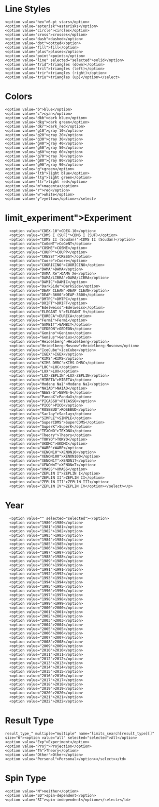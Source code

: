 # Line Styles

    <option value="hex">6-pt stars</option>
    <option value="asterisk">asterisks</option>
    <option value="circle">circles</option>
    <option value="cross">crosses</option>
    <option value="dash">dashed</option>
    <option value="dot">dotted</option>
    <option value="fill">fill</option>
    <option value="plus">pluses</option>
    <option value="point">points</option>
    <option value="line" selected="selected">solid</option>
    <option value="trid">triangles (down)</option>
    <option value="tril">triangles (left)</option>
    <option value="trir">triangles (right)</option>
    <option value="triu">triangles (up)</option></select>

# Colors

    <option value="b">blue</option>
    <option value="c">cyan</option>
    <option value="dkb">dark blue</option>
    <option value="dkg">dark green</option>
    <option value="dkr">dark_red</option>
    <option value="g10">gray 10</option>
    <option value="g20">gray 20</option>
    <option value="g30">gray 30</option>
    <option value="g40">gray 40</option>
    <option value="g50">gray 50</option>
    <option value="g60">gray 60</option>
    <option value="g70">gray 70</option>
    <option value="g80">gray 80</option>
    <option value="g90">gray 90</option>
    <option value="g">green</option>
    <option value="ltb">light blue</option>
    <option value="ltg">light green</option>
    <option value="ltr">light red</option>
    <option value="m">magenta</option>
    <option value="r">red</option>
    <option value="w">white</option>
    <option value="y">yellow</option></select>
    
# limit_experiment">Experiment</label>
      <option value="CDEX-10">CDEX-10</option>
      <option value="CDMS I (SUF)">CDMS I (SUF)</option>
      <option value="CDMS II (Soudan)">CDMS II (Soudan)</option>
      <option value="CoGeNT">CoGeNT</option>
      <option value="COSME">COSME</option>
      <option value="COUPP">COUPP</option>
      <option value="CRESST">CRESST</option>
      <option value="Cuore">Cuore</option>
      <option value="CUORICINO">CUORICINO</option>
      <option value="DAMA">DAMA</option>
      <option value="DAMA Xe">DAMA Xe</option>
      <option value="DAMA/LIBRA">DAMA/LIBRA</option>
      <option value="DAMIC">DAMIC</option>
      <option value="DarkSide">DarkSide</option>
      <option value="DEAP CLEAN">DEAP CLEAN</option>
      <option value="DEAP-3600">DEAP-3600</option>
      <option value="DMTPC">DMTPC</option>
      <option value="DRIFT">DRIFT</option>
      <option value="Edelweiss">Edelweiss</option>
      <option value="ELEGANT V">ELEGANT V</option>
      <option value="EURECA">EURECA</option>
      <option value="Fermi">Fermi</option>
      <option value="GAMBIT">GAMBIT</option>
      <option value="GEDEON">GEDEON</option>
      <option value="Genino">Genino</option>
      <option value="Genius">Genius</option>
      <option value="Heidelberg">Heidelberg</option>
      <option value="Heidelberg-Moscow">Heidelberg-Moscow</option>
      <option value="IceCube">IceCube</option>
      <option value="IGEX">IGEX</option>
      <option value="KIMS">KIMS</option>
      <option value="KIMS DMRC">KIMS DMRC</option>
      <option value="LHC">LHC</option>
      <option value="LUX">LUX</option>
      <option value="LUX-ZEPLIN">LUX-ZEPLIN</option>
      <option value="MIBETA">MIBETA</option>
      <option value="Modane NaI">Modane NaI</option>
      <option value="NAIAD">NAIAD</option>
      <option value="NEWS-G">NEWS-G</option>
      <option value="PandaX">PandaX</option>
      <option value="PICASSO">PICASSO</option>
      <option value="PICO">PICO</option>
      <option value="ROSEBUD">ROSEBUD</option>
      <option value="Saclay">Saclay</option>
      <option value="SIMPLE">SIMPLE</option>
      <option value="SuperCDMS">SuperCDMS</option>
      <option value="SuperK">SuperK</option>
      <option value="TEXONO">TEXONO</option>
      <option value="Theory">Theory</option>
      <option value="TOKYO">TOKYO</option>
      <option value="UKDMC">UKDMC</option>
      <option value="WARP">WARP</option>
      <option value="XENON10">XENON10</option>
      <option value="XENON100">XENON100</option>
      <option value="XENON1T">XENON1T</option>
      <option value="XENONnT">XENONnT</option>
      <option value="XMASS">XMASS</option>
      <option value="ZEPLIN I">ZEPLIN I</option>
      <option value="ZEPLIN II">ZEPLIN II</option>
      <option value="ZEPLIN III">ZEPLIN III</option>
      <option value="ZEPLIN IV">ZEPLIN IV</option></select></p>
  
# Year
      <option value="" selected="selected"></option>
      <option value="1980">1980</option>
      <option value="1981">1981</option>
      <option value="1982">1982</option>
      <option value="1983">1983</option>
      <option value="1984">1984</option>
      <option value="1985">1985</option>
      <option value="1986">1986</option>
      <option value="1987">1987</option>
      <option value="1988">1988</option>
      <option value="1989">1989</option>
      <option value="1990">1990</option>
      <option value="1991">1991</option>
      <option value="1992">1992</option>
      <option value="1993">1993</option>
      <option value="1994">1994</option>
      <option value="1995">1995</option>
      <option value="1996">1996</option>
      <option value="1997">1997</option>
      <option value="1998">1998</option>
      <option value="1999">1999</option>
      <option value="2000">2000</option>
      <option value="2001">2001</option>
      <option value="2002">2002</option>
      <option value="2003">2003</option>
      <option value="2004">2004</option>
      <option value="2005">2005</option>
      <option value="2006">2006</option>
      <option value="2007">2007</option>
      <option value="2008">2008</option>
      <option value="2009">2009</option>
      <option value="2010">2010</option>
      <option value="2011">2011</option>
      <option value="2012">2012</option>
      <option value="2013">2013</option>
      <option value="2014">2014</option>
      <option value="2015">2015</option>
      <option value="2016">2016</option>
      <option value="2017">2017</option>
      <option value="2018">2018</option>
      <option value="2019">2019</option>
      <option value="2020">2020</option>
      <option value="2021">2021</option>
      <option value="2022">2022</option>
      
# Result Type

    result_type_" multiple="multiple" name="limits_search[result_type][]" size="6"><option value="all" selected="selected">All</option>
    <option value="Exp">Experiment</option>
    <option value="Proj">Projection</option>
    <option value="Th">Theory</option>
    <option value="Other">Other</option>
    <option value="Personal">Personal</option></select></td>

# Spin Type

    <option value="N">neither</option>
    <option value="SD">spin-dependent</option>
    <option value="SI">spin-independent</option></select></td>
    
   
